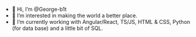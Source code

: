 - 👋 Hi, I’m @George-b1t
- 👀 I’m interested in making the world a better place.
- 🌱 I’m currently working with Angular/React, TS/JS, HTML & CSS, Python (for data base) and a little bit of SQL.
